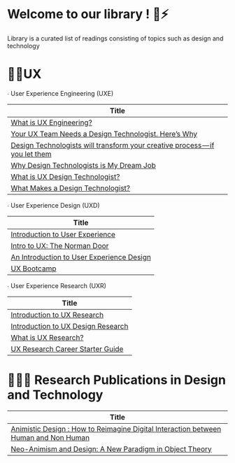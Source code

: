 # Welcome to our library ! 📕⚡️
Library is a curated list of readings consisting of topics such as design and technology

# 👩‍🎤UX
∙ User Experience Engineering (UXE)

| Title |
| --- |
| [What is UX Engineering?](https://medium.com/uxelab/1-what-is-ux-engineering-269df7fcfe10) |Article|
| [Your UX Team Needs a Design Technologist. Here’s Why](https://uxdesign.cc/intro-to-ux-the-norman-door-61f8120b6086) |Basic|
|[Design Technologists will transform your creative process — if you let them](https://medium.com/@TOPPDesign/design-technologists-will-transform-your-creative-process-if-you-let-them-95eb46c8da39)|Basic|
|[Why Design Technologists is My Dream Job](https://medium.com/@doloresjoya/why-design-technologist-is-my-dream-job-6f3cf8049b92)|Basic|
|[What is UX Design Technologist?](http://ericknudtson.com/ux-design-technologist.html)|Basic|
|[What Makes a Design Technologist?](https://adaptivepath.org/ideas/what-makes-a-design-technologist/)|Basic|

∙ User Experience Design (UXD)

| Title |
| --- |
| [Introduction to User Experience](https://medium.com/beakerandflint/an-introduction-user-experience-design-2a7f8167bf03) | Basic |
| [Intro to UX: The Norman Door](https://uxdesign.cc/intro-to-ux-the-norman-door-61f8120b6086) |Basic|
|[An Introduction to User Experience Design](https://hackdesign.org/lessons/9)|Basic|
|[UX Bootcamp](https://drive.google.com/file/d/19bIIXhqyYTj8KelfHMIGOwTHfRvBz-jF/view?usp=sharing)||

∙ User Experience Research (UXR)

| Title |
| --- |
| [Introduction to UX Research](https://medium.com/beakerandflint/intro-to-ux-research-f55cc09a3431) |
| [Introduction to UX Design Research](https://uxdesign.cc/introduction-to-ux-design-research-bb9617838e79) |
|[What is UX Research?](https://www.interaction-design.org/literature/topics/ux-research)|
|[UX Research Career Starter Guide](https://uxplanet.org/ux-research-career-starter-guide-80dafda0a601)|


# 👩🏻‍💻 Research Publications in Design and Technology 
| Title |
| --- |
| [Animistic Design : How to Reimagine Digital Interaction between Human and Non Human](https://drive.google.com/file/d/18kby_hJIgO_oDfgvY8J8O23if2UKELlX/view?usp=sharing) |Article|
| [Neo-Animism and Design: A New Paradigm in Object Theory](https://drive.google.com/file/d/1du-_uXiRhgju0s9eZul8Ra1CoM083l7R/view?usp=sharing) |Basic|
